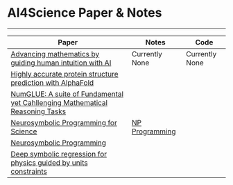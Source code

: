 # AI4Science Paper & Notes
----
|Paper|Notes|Code|
|--------|-------|-------|
|[Advancing mathematics by guiding human intuition with AI](https://www.deepmind.com/publicationsadvancing-mathematics-by-guiding-human-intuition-with-ai)|Currently None|Currently None|
|[Highly accurate protein structure prediction with AlphaFold](https://www.nature.com/articles/s41586-021-03819-2)|||
|[NumGLUE: A suite of Fundamental yet Cahllenging Mathematical Reasoning Tasks](https://arxiv.org/abs/2204.05660)|||
|[Neurosymbolic Programming for Science](https://arxiv.org/abs/2210.05050)|[NP Programming](./notes/NeurosymbolicProgramming4Science.md)||
|[Neurosymbolic Programming](https://www.cs.utexas.edu/~swarat/pubs/PGL-049-Plain.pdf)|||
|[Deep symbolic regression for physics guided by units constraints](https://arxiv.org/pdf/2303.03192.pdf)|||
